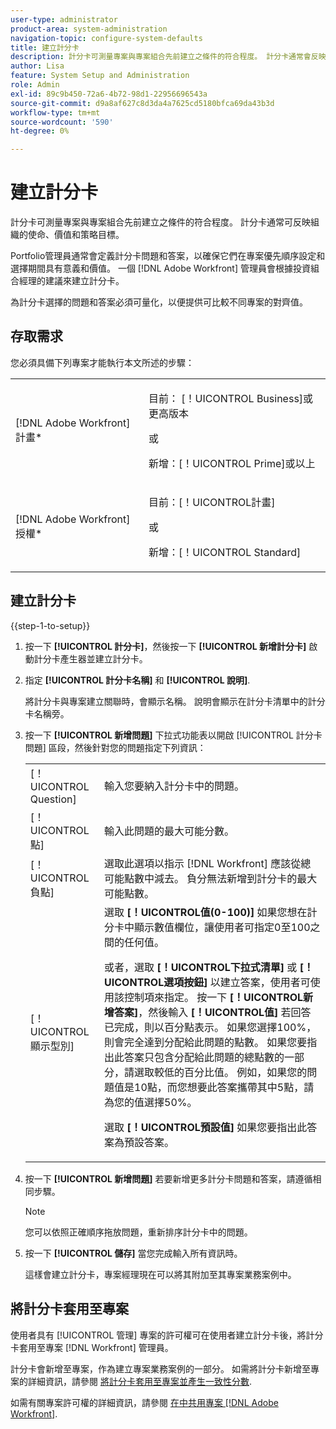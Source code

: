 ```yaml
---
user-type: administrator
product-area: system-administration
navigation-topic: configure-system-defaults
title: 建立計分卡
description: 計分卡可測量專案與專案組合先前建立之條件的符合程度。 計分卡通常會反映組織的使命、價值和策略目標。Portfolio管理員通常會定義計分卡問題和答案，以確保它們在專案優先順序和選擇期間是有意義和價值的。 一個 [!DNL Adobe Workfront] 管理員會根據投資組合經理的建議來建立計分卡。
author: Lisa
feature: System Setup and Administration
role: Admin
exl-id: 89c9b450-72a6-4b72-98d1-22956696543a
source-git-commit: d9a8af627c8d3da4a7625cd5180bfca69da43b3d
workflow-type: tm+mt
source-wordcount: '590'
ht-degree: 0%

---
```


# 建立計分卡

<!--Audited: 01/2024-->

<!--DON'T DELETE, DRAFT OR HIDE THIS ARTICLE. IT IS LINKED TO THE PRODUCT, THROUGH THE CONTEXT SENSITIVE HELP LINKS.-->

計分卡可測量專案與專案組合先前建立之條件的符合程度。 計分卡通常可反映組織的使命、價值和策略目標。

Portfolio管理員通常會定義計分卡問題和答案，以確保它們在專案優先順序設定和選擇期間具有意義和價值。 一個 [!DNL Adobe Workfront] 管理員會根據投資組合經理的建議來建立計分卡。

為計分卡選擇的問題和答案必須可量化，以便提供可比較不同專案的對齊值。

## 存取需求

您必須具備下列專案才能執行本文所述的步驟：

<table style="table-layout:auto"> 
 <col> 
 <col> 
 <tbody> 
  <tr> 
   <td role="rowheader">[!DNL Adobe Workfront] 計畫*</td> 
   <td> <p>目前： [！UICONTROL Business]或更高版本</p> 
   或
   <p>新增：[！UICONTROL Prime]或以上</p>
   </td> 
  </tr> 
  <tr> 
   <td role="rowheader">[!DNL Adobe Workfront] 授權*</td> 
   <td><p>目前：[！UICONTROL計畫]</p>
   或
   <p>新增：[！UICONTROL Standard]</p>
   </td> 
  </tr> 
 </tbody> 
</table>

## 建立計分卡

{{step-1-to-setup}}

1. 按一下 **[!UICONTROL 計分卡]**，然後按一下 **[!UICONTROL 新增計分卡]** 啟動計分卡產生器並建立計分卡。

1. 指定 **[!UICONTROL 計分卡名稱]** 和 **[!UICONTROL 說明]**.

   將計分卡與專案建立關聯時，會顯示名稱。 說明會顯示在計分卡清單中的計分卡名稱旁。

1. 按一下 **[!UICONTROL 新增問題]** 下拉式功能表以開啟 [!UICONTROL 計分卡問題] 區段，然後針對您的問題指定下列資訊：

   <table style="table-layout:auto"> 
    <col> 
    <col> 
    <tbody> 
     <tr> 
      <td role="rowheader">[！UICONTROL Question]</td> 
      <td>輸入您要納入計分卡中的問題。</td> 
     </tr> 
     <tr> 
      <td role="rowheader">[！UICONTROL點]</td> 
      <td>輸入此問題的最大可能分數。</td> 
     </tr> 
     <tr> 
      <td role="rowheader">[！UICONTROL負點]</td> 
      <td>選取此選項以指示 [!DNL Workfront] 應該從總可能點數中減去。 負分無法新增到計分卡的最大可能點數。</td> 
     </tr> 
     <tr> 
      <td role="rowheader">[！UICONTROL顯示型別]</td> 
      <td>選取 <strong>[！UICONTROL值(0-100)]</strong> 如果您想在計分卡中顯示數值欄位，讓使用者可指定0至100之間的任何值。<p>或者，選取 <strong>[！UICONTROL下拉式清單]</strong> 或 <strong>[！UICONTROL選項按鈕]</strong> 以建立答案，使用者可使用該控制項來指定。 按一下 <strong>[！UICONTROL新增答案]</strong>，然後輸入 <strong>[！UICONTROL值]</strong> 若回答已完成，則以百分點表示。 如果您選擇100%，則會完全達到分配給此問題的點數。 如果您要指出此答案只包含分配給此問題的總點數的一部分，請選取較低的百分比值。 例如，如果您的問題值是10點，而您想要此答案攜帶其中5點，請為您的值選擇50%。</p>
      <p>選取 <strong>[！UICONTROL預設值]</strong> 如果您要指出此答案為預設答案。</strong></p>
     </tr> 
    </tbody> 
   </table>

1. 按一下 **[!UICONTROL 新增問題]** 若要新增更多計分卡問題和答案，請遵循相同步驟。

   >[!NOTE]
   >
   >您可以依照正確順序拖放問題，重新排序計分卡中的問題。

1. 按一下 **[!UICONTROL 儲存]** 當您完成輸入所有資訊時。

   這樣會建立計分卡，專案經理現在可以將其附加至其專案業務案例中。

## 將計分卡套用至專案

使用者具有 [!UICONTROL 管理] 專案的許可權可在使用者建立計分卡後，將計分卡套用至專案 [!DNL Workfront] 管理員。

計分卡會新增至專案，作為建立專案業務案例的一部分。 如需將計分卡新增至專案的詳細資訊，請參閱 [將計分卡套用至專案並產生一致性分數](../../../manage-work/projects/define-a-business-case/apply-scorecard-to-project-to-generate-alignment-score.md).

如需有關專案許可權的詳細資訊，請參閱 [在中共用專案 [!DNL Adobe Workfront]](../../../workfront-basics/grant-and-request-access-to-objects/share-a-project.md).
